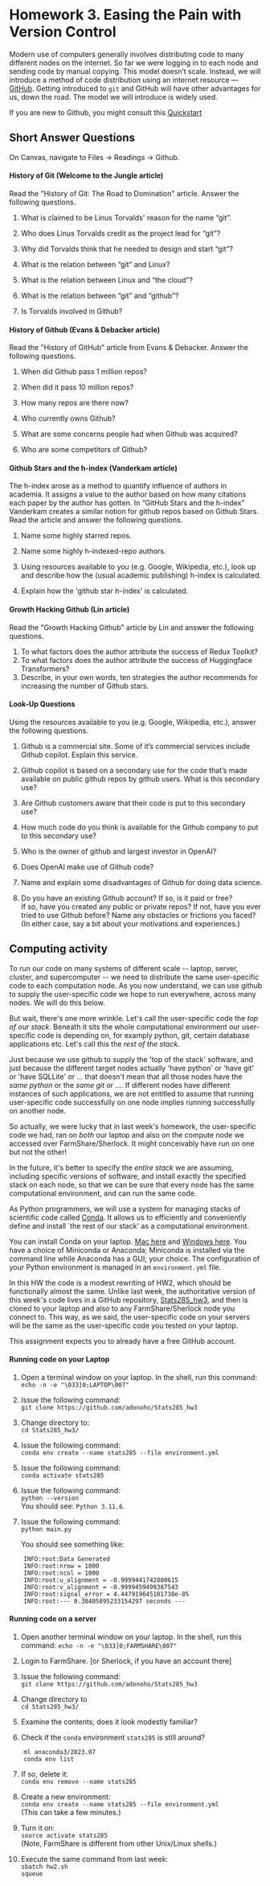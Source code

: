 # Homework 3. Easing the Pain with Version Control

Modern use of computers generally involves distributing code to many different nodes on the internet. So far we were 
logging in to each node and sending code by manual copying. This model doesn’t scale. Instead, we will introduce a 
method of code distribution using an internet resource — [GitHub](https://github.com).  Getting introduced to `git` and GitHub will have other advantages for us, down the road. The model we will introduce is widely used. 

If you are new to Github, you might consult this [Quickstart](https://docs.github.com/en/get-started/quickstart/hello-world)

## Short Answer Questions

On Canvas, navigate to Files -> Readings -> Github.

#### History of Git (Welcome to the Jungle article)

Read the "History of Git: The Road to Domination" article. Answer the following questions.

1. What is claimed to be Linus Torvalds' reason for the name “git”. 

2. Who does Linus Torvalds credit as the project lead for “git”? 

3. Why did Torvalds think that he needed to design and start “git”? 

4. What is the relation between “git” and Linux? 

5. What is the relation between Linux and “the cloud”? 

6. What is the relation between “git” and “github”? 

7. Is Torvalds involved in Github?

#### History of Github (Evans & Debacker article)

Read the "History of GitHub" article from Evans & Debacker. Answer the following questions.

1. When did Github pass 1 million repos? 

2. When did it pass 10 million repos? 

3. How many repos are there now?

4. Who currently owns Github? 

5. What are some concerns people had when Github was acquired?

6. Who are some competitors of Github?

#### Github Stars and the h-index (Vanderkam article)

The h-index arose as a method to quantify influence of authors in academia. It assigns a value to the author based
on how many citations each paper by the author has gotten. In “GitHub Stars and the h-index” Vanderkam creates a 
similar notion for github repos based on Github Stars. Read the article and answer the following questions.

1. Name some highly starred repos.

2. Name some highly h-indexed-repo authors. 

3. Using resources available to you (e.g. Google, Wikipedia, etc.), look up and describe how the (usual academic publishing) h-index is calculated.
   
4. Explain how the 'github star h-index' is calculated.

#### Growth Hacking Github (Lin article)

Read the "Growth Hacking Github" article by Lin and answer the following questions.

1. To what factors does the author attribute the success of Redux Toolkit?
2. To what factors does the author attribute the success of Huggingface Transformers?
3. Describe, in your own words, ten strategies the author recommends for increasing the number of Github stars.

#### Look-Up Questions

Using the resources available to you (e.g. Google, Wikipedia, etc.), answer the following questions.

1. Github is a commercial site. Some of it’s commercial services include Github copilot. Explain this service. 

2. Github copilot is based on a secondary use for the code that’s made available on public github repos by github users. What is this secondary use? 

3. Are Github customers aware that their code is put to this secondary use? 

4. How much code do you think is available for the Github company to put to this secondary use? 

5. Who is the owner of github and largest investor in OpenAI? 

6. Does OpenAI make use of Github code?

7. Name and explain some disadvantages of Github for doing data science.
   
8. Do you have an existing Github account? If so, is it paid or free?  
If so, have you created any public or private repos? 
If not, have you ever tried to use Github before? Name any obstacles or frictions you faced?
(In either case, say a bit about your motivations and experiences.)

## Computing activity

To run our code on many systems of different scale -- laptop, server, cluster, and supercomputer -- we need to distribute the same user-specific code to each computation node. As you now understand, we can use github to supply the user-specific code we hope to run everywhere, across many nodes. We will do this below. 

But wait, there's one more wrinkle. Let's call the user-specific code the *top of our stack*. Beneath it sits the whole computational environment our user-specific code is depending on, for examply python, git, certain database applications etc. Let's call this the *rest of the stack*.

Just because we use github to supply the 'top of the stack' software, and just because the different target nodes actually 'have python' or 'have git' or 'have SQLLite' or ... that doesn't mean that all those nodes have the *same python* or the *same git* or .... If different nodes have different instances of such applications, we are not entitled to assume that running user-specific code successfully on one node implies running successfully on another node. 

So actually, we were lucky that in last week's homework, the user-specific code we had, ran on *both* our laptop and also on the compute node we accessed over FarmShare/Sherlock. It might conceivably have run on one but not the other!

In the future, it's better to specify the *entire stack* we are assuming, including specific versions of software, and install exactly the specified stack on each node, so that we can be sure that every node has the same computational environment, and can run the same code. 

As Python programmers, we will use a system for managing stacks of scientific code called [Conda](https://docs.conda.io/en/latest/). It allows us to efficiently and conveniently define and install `the rest of our stack' as a computational environment.  

You can install Conda on your laptop. [Mac here](https://docs.conda.io/projects/conda/en/latest/user-guide/install/macos.html) and [Windows here](https://docs.conda.io/projects/conda/en/latest/user-guide/install/windows.html). You have a choice of Miniconda or Anaconda; Miniconda is installed via the command line while Anaconda has a GUI; your choice. The configuration of your Python environment is managed in an `environment.yml` file.

In this HW the code is a modest rewriting of HW2, which should be functionally almost the same. Unlike last week, the authoritative version of this week's code lives in a GitHub repository, [Stats285_hw3](https://github.com/adonoho/Stats285_hw3), and then is cloned to your laptop and also to any FarmShare/Sherlock node you connect to. This way, as we said, the user-specific code on your servers will be the same as the user-specific code you tested on your laptop.

This assignment expects you to already have a free GitHub account.

#### Running code on your Laptop

1. Open a terminal window on your laptop. In the shell, run this command:
    `echo -n -e "\033]0;LAPTOP\007"`

2. Issue the following command:  
	`git clone https://github.com/adonoho/Stats285_hw3`

3. Change directory to:  
	`cd Stats285_hw3/`

4. Issue the following command:  
	`conda env create --name stats285 --file environment.yml`

5. Issue the following command:  
	`conda activate stats285`

6. Issue the following command:  
	`python --version`  
	You should see: `Python 3.11.6`.

7. Issue the following command:  
	`python main.py`  

	You should see something like:
```
	INFO:root:Data Generated
	INFO:root:nrow = 1000
	INFO:root:ncol = 1000
	INFO:root:u_alignment = -0.9999441742880615
	INFO:root:v_alignment = -0.9999459499387543
	INFO:root:signal_error = 4.447919645101738e-05
	INFO:root:--- 0.38405895233154297 seconds ---
```

#### Running code on a server

1. Open another terminal window on your laptop. In the shell, run this command:
    `echo -n -e "\033]0;FARMSHARE\007"`

2. Login to FarmShare. [or Sherlock, if you have an account there]

3. Issue the following command:  
	`git clone https://github.com/adonoho/Stats285_hw3`

4. Change directory to  
	`cd Stats285_hw3/`

5. Examine the contents; does it look modestly familiar?

6. Check if the `conda` environment `stats285` is still around?  
```
	ml anaconda3/2023.07
	conda env list
```

7. If so, delete it:  
	`conda env remove --name stats285`

8. Create a new environment:  
	`conda env create --name stats285 --file environment.yml`  
	(This can take a few minutes.)

9. Turn it on:  
	`source activate stats285`  
	(Note, FarmShare is different from other Unix/Linux shells.)

10. Execute the same command from last week:  
	`sbatch hw2.sh`  
	`squeue`
